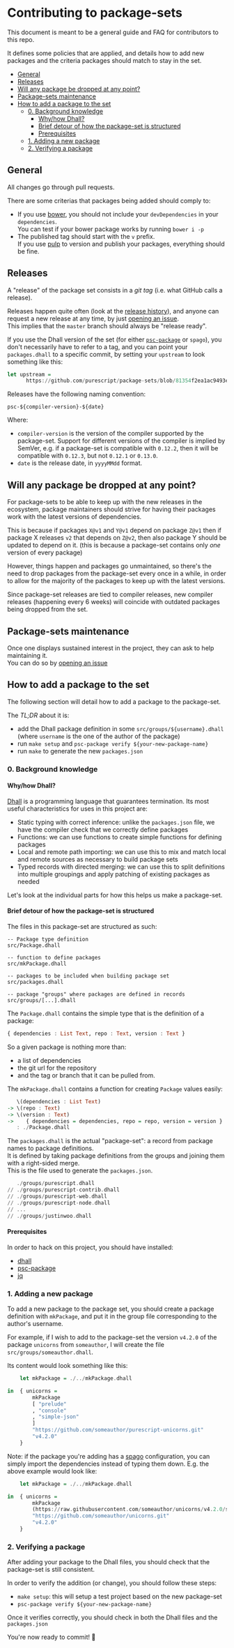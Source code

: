 # Contributing to package-sets

This document is meant to be a general guide and FAQ for contributors to this repo.

It defines some policies that are applied, and details how to add new packages and the
criteria packages should match to stay in the set.

<!-- START doctoc generated TOC please keep comment here to allow auto update -->
<!-- DON'T EDIT THIS SECTION, INSTEAD RE-RUN doctoc TO UPDATE -->


- [General](#general)
- [Releases](#releases)
- [Will any package be dropped at any point?](#will-any-package-be-dropped-at-any-point)
- [Package-sets maintenance](#package-sets-maintenance)
- [How to add a package to the set](#how-to-add-a-package-to-the-set)
  - [0. Background knowledge](#0-background-knowledge)
    - [Why/how Dhall?](#whyhow-dhall)
    - [Brief detour of how the package-set is structured](#brief-detour-of-how-the-package-set-is-structured)
    - [Prerequisites](#prerequisites)
  - [1. Adding a new package](#1-adding-a-new-package)
  - [2. Verifying a package](#2-verifying-a-package)

<!-- END doctoc generated TOC please keep comment here to allow auto update -->

## General

All changes go through pull requests.

There are some criterias that packages being added should comply to:
- If you use [bower][bower], you should not include your `devDependencies`
  in your `dependencies`.  
  You can test if your bower package works by running `bower i -p`
- The published tag should start with the `v` prefix.  
  If you use [pulp][pulp] to version and publish your packages, everything should be fine.

## Releases

A "release" of the package set consists in a *git tag* (i.e. what GitHub calls a release).

Releases happen quite often (look at the [release history][releases]), and anyone can request
a new release at any time, by just [opening an issue][issues].  
This implies that the `master` branch should always be "release ready".

If you use the Dhall version of the set (for either [`psc-package`][local-setup] or `spago`),
you don't necessarily have to refer to a tag, and you can point your `packages.dhall` to 
a specific commit, by setting your `upstream` to look something like this:
```haskell
let upstream =
      https://github.com/purescript/package-sets/blob/81354f2ea1ac9493eb05dfbd43adc6d183bc4ecd/src/packages.dhall
```

Releases have the following naming convention:
```
psc-${compiler-version}-${date}
```

Where:
- `compiler-version` is the version of the compiler supported by the package-set.
  Support for different versions of the compiler is implied by SemVer, e.g. if a package-set
  is compatible with `0.12.2`, then it will be compatible with `0.12.3`, but not `0.12.1` or
  `0.13.0`.
- `date` is the release date, in `yyyyMMdd` format.

## Will any package be dropped at any point?

For package-sets to be able to keep up with the new releases in the ecosystem,
package maintainers should strive for having their packages work with the latest
versions of dependencies.

This is because if packages `X@v1` and `Y@v1` depend on package `Z@v1` then if
package X releases `v2` that depends on `Z@v2`, then also package Y should be updated to 
depend on it. (this is because a package-set contains only *one* version of every package)

However, things happen and packages go unmaintained, so there's the need to drop packages
from the package-set every once in a while, in order to allow for the majority of the
packages to keep up with the latest versions.

Since package-set releases are tied to compiler releases, new compiler releases (happening
every 6 weeks) will coincide with outdated packages being dropped from the set.

## Package-sets maintenance

Once one displays sustained interest in the project, they can ask to help maintaining it.  
You can do so by [opening an issue][issues]

## How to add a package to the set

The following section will detail how to add a package to the package-set.

The *TL;DR* about it is:
- add the Dhall package definition in some `src/groups/${username}.dhall`
  (where `username` is the one of the author of the package)
- run `make setup` and `psc-package verify ${your-new-package-name}`
- run `make` to generate the new `packages.json`

### 0. Background knowledge

#### Why/how Dhall?

[Dhall](https://github.com/dhall-lang/dhall-lang) is a programming language that guarantees
termination. Its most useful characteristics for uses in this project are:
* Static typing with correct inference: unlike the `packages.json` file, we have the 
  compiler check that we correctly define packages
* Functions: we can use functions to create simple functions for defining packages
* Local and remote path importing: we can use this to mix and match local and remote
  sources as necessary to build package sets
* Typed records with directed merging: we can use this to split definitions into multiple
  groupings and apply patching of existing packages as needed

Let's look at the individual parts for how this helps us make a package-set.

#### Brief detour of how the package-set is structured

The files in this package-set are structured as such:

```
-- Package type definition
src/Package.dhall

-- function to define packages
src/mkPackage.dhall

-- packages to be included when building package set
src/packages.dhall

-- package "groups" where packages are defined in records
src/groups/[...].dhall
```

The `Package.dhall` contains the simple type that is the definition of a package:

```hs
{ dependencies : List Text, repo : Text, version : Text }
```

So a given package is nothing more than:
- a list of dependencies
- the git url for the repository
- and the tag or branch that it can be pulled from.

The `mkPackage.dhall` contains a function for creating `Package` values easily:

```hs
   \(dependencies : List Text)
-> \(repo : Text)
-> \(version : Text)
->    { dependencies = dependencies, repo = repo, version = version }
   : ./Package.dhall
```

The `packages.dhall` is the actual "package-set": a record from package names to package
definitions.  
It is defined by taking package definitions from the groups and joining them with a
right-sided merge.  
This is the file used to generate the `packages.json`.


```hs
   ./groups/purescript.dhall
// ./groups/purescript-contrib.dhall
// ./groups/purescript-web.dhall
// ./groups/purescript-node.dhall
// ...
// ./groups/justinwoo.dhall
```

#### Prerequisites

In order to hack on this project, you should have installed:
- [dhall][dhall]
- [psc-package][psc-package]
- [jq][jq]

### 1. Adding a new package

To add a new package to the package set, you should create a package definition with
`mkPackage`, and put it in the group file corresponding to the author's username.

For example, if I wish to add to the package-set the version `v4.2.0` of the package
`unicorns` from `someauthor`, I will create the file `src/groups/someauthor.dhall`.

Its content would look something like this:

```hs
    let mkPackage = ./../mkPackage.dhall

in  { unicorns =
        mkPackage
        [ "prelude"
        , "console"
        , "simple-json"
        ]
        "https://github.com/someauthor/purescript-unicorns.git"
        "v4.2.0"
    }
```

Note: if the package you're adding has a [spago][spago] configuration, you can
simply import the dependencies instead of typing them down. E.g. the above example would
look like:

```hs
    let mkPackage = ./../mkPackage.dhall

in  { unicorns =
        mkPackage
        (https://raw.githubusercontent.com/someauthor/unicorns/v4.2.0/spago.dhall).dependencies
        "https://github.com/someauthor/unicorns.git"
        "v4.2.0"
    }
```

### 2. Verifying a package

After adding your package to the Dhall files, you should check that the package-set is still
consistent.

In order to verify the addition (or change), you should follow these steps:
- `make setup`: this will setup a test project based on the new package-set
- `psc-package verify ${your-new-package-name}`

Once it verifies correctly, you should check in both the Dhall files and the `packages.json`

You're now ready to commit! 🙂

[jq]: https://github.com/stedolan/jq
[psc-package]: https://github.com/purescript/psc-package/
[dhall]: https://github.com/dhall-lang/dhall-haskell
[releases]: https://github.com/purescript/package-sets/releases
[issues]: https://github.com/purescript/package-sets/issues
[local-setup]: https://github.com/spacchetti/spago#i-still-want-to-use-psc-package-can-this-help-me-in-some-way
[spago]: https://github.com/spacchetti/spago
[bower]: https://bower.io/
[pulp]: https://github.com/purescript-contrib/pulp
